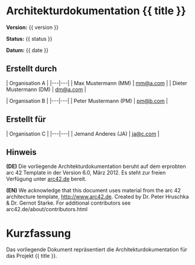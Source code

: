 # Architekturdokumentation {{ title }}

**Version:** {{ version }}

**Status:** {{ status }}

**Datum:** {{ date }}

## Erstellt durch

| Organisation A |
|---|---|
| Max Mustermann (MM) | [mm@a.com](mm@a.com) |
| Dieter Mustermann (DM) | [dm@a.com](dm@a.com) |

| Organisation B |
|---|---|
| Peter Mustermann (PM) | [pm@b.com](pm@b.com) |


## Erstellt für

| Organisation C |
|---|---|
| Jemand Anderes (JA) | [ja@c.com](ja@c.com) |


## Hinweis

**(DE)**
   Die vorliegende Architekturdokumentation beruht auf dem erprobten arc 42
   Template in der Version 6.0, März 2012. Es steht zur freien Verfügung unter
   [arc42.de](http://www.arc42.de) bereit.


**(EN)**
   We acknowledge that this document uses material from the arc 42 architecture  template, http://www.arc42.de. Created by Dr. Peter Hruschka & Dr. Gernot Starke. For additional contributors see arc42.de/about/contributors.html


# Kurzfassung
Das vorliegende Dokument repräsentiert die Architekturdokumentation für das Projekt {{ title }}.
